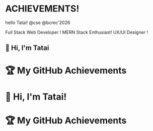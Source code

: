# ACHIEVEMENTS!
hello Tatai!
@cse 
@bcrec'2026
<!DOCTYPE html>

Full Stack Web Developer !
MERN Stack Enthusiast!
UX/UI Designer !

## 👋 Hi, I'm Tatai

# 🏆 My GitHub Achievements

# 👋 Hi, I'm Tatai!

# 🏆 My GitHub Achievements



